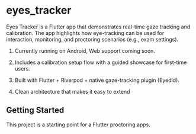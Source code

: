 # eyes_tracker

Eyes Tracker is a Flutter app that demonstrates real-time gaze tracking and calibration. The app highlights how eye-tracking can be used for interaction, monitoring, and proctoring scenarios (e.g., exam settings).

1. Currently running on Android, Web support coming soon.

2. Includes a calibration setup flow with a guided showcase for first-time users.

3. Built with Flutter + Riverpod + native gaze-tracking plugin (Eyedid).

4. Clean architecture that makes it easy to extend

## Getting Started

This project is a starting point for a Flutter proctoring apps.
